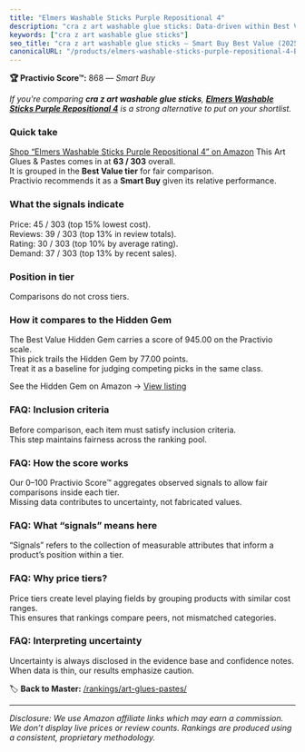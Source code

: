 ```yaml
---
title: "Elmers Washable Sticks Purple Repositional 4"
description: "cra z art washable glue sticks: Data-driven within Best Value ranking using the Practivio Score™. Positioned by quality, value, demand, findability, momentum."
keywords: ["cra z art washable glue sticks"]
seo_title: "cra z art washable glue sticks — Smart Buy Best Value (2025)"
canonicalURL: "/products/elmers-washable-sticks-purple-repositional-4-B000VXO5IE/"
---
```


**🏆 Practivio Score™:** 868 — _Smart Buy_


*If you're comparing **cra z art washable glue sticks**, **[Elmers Washable Sticks Purple Repositional 4](https://www.amazon.com/dp/B000VXO5IE?tag=practivio-20)** is a strong alternative to put on your shortlist.*
### Quick take
[Shop “Elmers Washable Sticks Purple Repositional 4” on Amazon](https://www.amazon.com/dp/B000VXO5IE?tag=practivio-20)
This Art Glues & Pastes comes in at **63 / 303** overall.  
It is grouped in the **Best Value tier** for fair comparison.  
Practivio recommends it as a **Smart Buy** given its relative performance.

### What the signals indicate
Price: 45 / 303 (top 15% lowest cost).  
Reviews: 39 / 303 (top 13% in review totals).  
Rating: 30 / 303 (top 10% by average rating).  
Demand: 37 / 303 (top 13% by recent sales).

### Position in tier
Comparisons do not cross tiers.

### How it compares to the Hidden Gem
The Best Value Hidden Gem carries a score of 945.00 on the Practivio scale.  
This pick trails the Hidden Gem by 77.00 points.  
Treat it as a baseline for judging competing picks in the same class.  

See the Hidden Gem on Amazon → [View listing](https://www.amazon.com/dp/B00178QQJ8?tag=practivio-20)

### FAQ: Inclusion criteria
Before comparison, each item must satisfy inclusion criteria.  
This step maintains fairness across the ranking pool.

### FAQ: How the score works
Our 0–100 Practivio Score™ aggregates observed signals to allow fair comparisons inside each tier.  
Missing data contributes to uncertainty, not fabricated values.

### FAQ: What “signals” means here
“Signals” refers to the collection of measurable attributes that inform a product’s position within a tier.

### FAQ: Why price tiers?
Price tiers create level playing fields by grouping products with similar cost ranges.  
This ensures that rankings compare peers, not mismatched categories.

### FAQ: Interpreting uncertainty
Uncertainty is always disclosed in the evidence base and confidence notes.  
When data is thin, our results emphasize caution.


🏷️ **Back to Master:** [/rankings/art-glues-pastes/](/rankings/art-glues-pastes/)

---
_Disclosure: We use Amazon affiliate links which may earn a commission. We don’t display live prices or review counts. Rankings are produced using a consistent, proprietary methodology._
